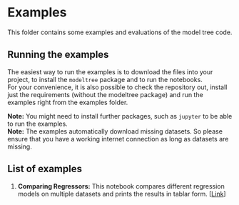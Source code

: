 # Examples
This folder contains some examples and evaluations of the model tree code.

## Running the examples
The easiest way to run the examples is to download the files into your 
project, to install the `modeltree` package and to run the notebooks.  
For your convenience, it is also possible to check the repository out, 
install just the requirements (without the modeltree package) and run the examples right from the examples folder.

__Note:__ You might need to install further packages, such as `jupyter`
to be able to run the examples.  
__Note:__ The examples automatically download missing datasets. 
So please ensure that you have a working internet connection as long as datasets are missing.

## List of examples
1. __Comparing Regressors:__ 
This notebook compares different regression models on multiple datasets
and prints the results in tablar form. [[Link](Comparing_Regressors.ipynb)]